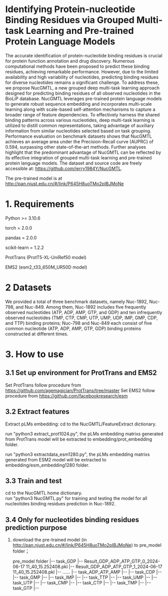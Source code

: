 # Identifying Protein-nucleotide Binding Residues via Grouped Multi-task Learning and Pre-trained Protein Language Models

The accurate identification of protein-nucleotide binding residues is crucial for protein function annotation and drug discovery. Numerous computational methods have been proposed to predict these binding residues, achieving remarkable performance. However, due to the limited availability and high variability of nucleotides, predicting binding residues for diverse nucleotides remains a significant challenge. To address these, we propose NucGMTL, a new grouped deep multi-task learning approach designed for predicting binding residues of all observed nucleotides in the BioLiP database. NucGMTL leverages pre-trained protein language models to generate robust sequence embedding and incorporates multi-scale learning along with scale-based self-attention mechanisms to capture a broader range of feature dependencies. To effectively harness the shared binding patterns across various nucleotides, deep multi-task learning is utilized to distill common representations, taking advantage of auxiliary information from similar nucleotides selected based on task grouping. Performance evaluation on benchmark datasets shows that NucGMTL achieves an average area under the Precision-Recall curve (AUPRC) of 0.594, surpassing other state-of-the-art methods. Further analyses highlight that the predominant advantage of NucGMTL can be reflected by its effective integration of grouped multi-task learning and pre-trained protein language models. The dataset and source code are freely accessible at: https://github.com/jerry1984Y/NucGMTL.

The pre-trained model is at http://pan.njust.edu.cn/#/link/P645H8uoTMo2pIBJMoNe

# 1. Requirements
Python >= 3.10.6

torch = 2.0.0

pandas = 2.0.0

scikit-learn = 1.2.2

ProtTrans (ProtT5-XL-UniRef50 model)

EMS2 (esm2_t33_650M_UR50D model) 

# 2 Datasets
We provided a total of three benchmark datasets, namely Nuc-1892, Nuc-798, and Nuc-849. Among them,  Nuc-1892 includes five frequently observed nucleotides (ATP, ADP, AMP, GTP, and GDP) and ten infrequently observed nucleotides (TMP, CTP, CMP, UTP, UMP, UDP, IMP, GMP, CDP, and TTP) binding proteins; Nuc-798 and Nuc-849 each consist of five common nucleotide (ATP, ADP, AMP, GTP, GDP) binding proteins constructed at different times.

# 3. How to use
## 3.1 Set up environment for ProtTrans and EMS2
Set ProtTrans follow procedure from https://github.com/agemagician/ProtTrans/tree/master
Set EMS2 follow procedure from https://github.com/facebookresearch/esm


## 3.2 Extract features
Extract pLMs embedding: cd to the NucGMTL/FeatureExtract dictionary.


run "python3 extract_prot1024.py", the pLMs embedding matrixs generated from ProtTrans model will be extracted to embedding/prot_embedding folder.


run "python3 extractdata_esm1280.py", the pLMs embedding matrixs generated from ESM2 model will be extracted to embedding/esm_embedding1280 folder.

## 3.3 Train and test
cd to the NucGMTL home dictionary.  
run "python3 NucGMTL.py" for training and testing the model for all nucleotides binding residues prediction in Nuc-1892.  
 

## 3.4 Only for nucleotides binding residues prediction purpose
1. download the pre-trained model (in http://pan.njust.edu.cn/#/link/P645H8uoTMo2pIBJMoNe) to pre_model folder；
 
   pre_model folder 
   |--  task_GDP 
      |--  Result_GDP_ADP_ATP_GTP_0_2024-06-17 11_40_15.252408.pkl
      |--  Result_GDP_ADP_ATP_GTP_1_2024-06-17 11_40_15.252408.pkl
      |--  ……
   |--  task_ADP_ATP_AMP
      |--
   |--  task_CDP
      |--
   |--  task_GMP
      |--
   |--  task_IMP
      |--
   |--  task_TTP
      |--
   |--  task_UMP
      |--
   |--  task_UTP
      |--
   |--  task_CMP
      |--
   |--  task_CTP
      |--
   |--  task_TMP
      |--
   |--task_GTP
      |--
   
   
